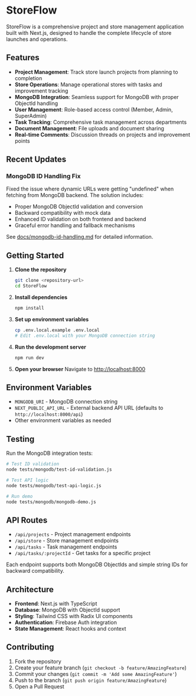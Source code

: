 # StoreFlow

StoreFlow is a comprehensive project and store management application built with Next.js, designed to handle the complete lifecycle of store launches and operations.

## Features

- **Project Management**: Track store launch projects from planning to completion
- **Store Operations**: Manage operational stores with tasks and improvement tracking
- **MongoDB Integration**: Seamless support for MongoDB with proper ObjectId handling
- **User Management**: Role-based access control (Member, Admin, SuperAdmin)
- **Task Tracking**: Comprehensive task management across departments
- **Document Management**: File uploads and document sharing
- **Real-time Comments**: Discussion threads on projects and improvement points

## Recent Updates

### MongoDB ID Handling Fix
Fixed the issue where dynamic URLs were getting "undefined" when fetching from MongoDB backend. The solution includes:

- Proper MongoDB ObjectId validation and conversion
- Backward compatibility with mock data
- Enhanced ID validation on both frontend and backend
- Graceful error handling and fallback mechanisms

See [docs/mongodb-id-handling.md](docs/mongodb-id-handling.md) for detailed information.

## Getting Started

1. **Clone the repository**
   ```bash
   git clone <repository-url>
   cd StoreFlow
   ```

2. **Install dependencies**
   ```bash
   npm install
   ```

3. **Set up environment variables**
   ```bash
   cp .env.local.example .env.local
   # Edit .env.local with your MongoDB connection string
   ```

4. **Run the development server**
   ```bash
   npm run dev
   ```

5. **Open your browser**
   Navigate to [http://localhost:8000](http://localhost:8000)

## Environment Variables

- `MONGODB_URI` - MongoDB connection string
- `NEXT_PUBLIC_API_URL` - External backend API URL (defaults to `http://localhost:8000/api`)
- Other environment variables as needed

## Testing

Run the MongoDB integration tests:

```bash
# Test ID validation
node tests/mongodb/test-id-validation.js

# Test API logic
node tests/mongodb/test-api-logic.js

# Run demo
node tests/mongodb/mongodb-demo.js
```

## API Routes

- `/api/projects` - Project management endpoints
- `/api/store` - Store management endpoints  
- `/api/tasks` - Task management endpoints
- `/api/tasks/:projectId` - Get tasks for a specific project

Each endpoint supports both MongoDB ObjectIds and simple string IDs for backward compatibility.

## Architecture

- **Frontend**: Next.js with TypeScript
- **Database**: MongoDB with ObjectId support
- **Styling**: Tailwind CSS with Radix UI components
- **Authentication**: Firebase Auth integration
- **State Management**: React hooks and context

## Contributing

1. Fork the repository
2. Create your feature branch (`git checkout -b feature/AmazingFeature`)
3. Commit your changes (`git commit -m 'Add some AmazingFeature'`)
4. Push to the branch (`git push origin feature/AmazingFeature`)
5. Open a Pull Request
